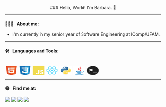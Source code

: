 
<div align="center">
  ### Hello, World! I'm Barbara. 👋 
</div>

---

#### 👨🏻‍💻 &nbsp; About me:

* I'm currently in my senior year of Software Engineering at IComp/UFAM.

---

#### 🛠 &nbsp; Languages and Tools:

<div style="display: inline_block"><br>
  <img align="center" alt="barbnery-HTML" height="30" width="40" src="https://raw.githubusercontent.com/devicons/devicon/master/icons/html5/html5-original.svg">
  <img align="center" alt="barbnery-CSS" height="30" width="40" src="https://raw.githubusercontent.com/devicons/devicon/master/icons/css3/css3-original.svg">
  <img align="center" alt="barbnery-JS" height="30" width="40" src="https://raw.githubusercontent.com/devicons/devicon/master/icons/javascript/javascript-plain.svg">
  <img align="center" alt="barbnery-React" height="30" width="40" src="https://raw.githubusercontent.com/devicons/devicon/master/icons/react/react-original.svg">
  <img align="center" alt="barbnery-Python" height="30" width="40" src="https://raw.githubusercontent.com/devicons/devicon/master/icons/python/python-original.svg">
  <img align="center" alt="barbnery-Java" height="30" width="40" src="https://raw.githubusercontent.com/devicons/devicon/master/icons/java/java-original.svg">
  <img align="center" alt="barbnery-Terminal" height="30" width="40" src="https://raw.githubusercontent.com/github/explore/80688e429a7d4ef2fca1e82350fe8e3517d3494d/topics/terminal/terminal.png">
</div>

---

#### 😁 &nbsp; Find me at:

<div> 
  <a href="https://instagram.com/barbnery" target="_blank"><img src="https://img.shields.io/badge/-Instagram-%23E4405F?style=for-the-badge&logo=instagram&logoColor=white" target="_blank"></a>
  <a href="" target="_blank"><img src="https://img.shields.io/badge/Discord-7289DA?style=for-the-badge&logo=discord&logoColor=white" target="_blank"></a> 
  <a href = "mailto:barbcnery@gmail.com"><img src="https://img.shields.io/badge/-Gmail-%23333?style=for-the-badge&logo=gmail&logoColor=white" target="_blank"></a>
  <a href="https://www.linkedin.com/in/barbnery" target="_blank"><img src="https://img.shields.io/badge/-LinkedIn-%230077B5?style=for-the-badge&logo=linkedin&logoColor=white" target="_blank"></a> 
</div>
